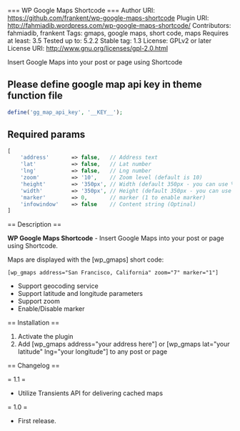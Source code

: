 === WP Google Maps Shortcode ===
Author URI: https://github.com/frankent/wp-google-maps-shortcode
Plugin URI: http://fahmiadib.wordpress.com/wp-google-maps-shortcode/
Contributors: fahmiadib, frankent
Tags: gmaps, google maps, short code, maps
Requires at least: 3.5
Tested up to: 5.2.2
Stable tag: 1.3
License: GPLv2 or later
License URI: http://www.gnu.org/licenses/gpl-2.0.html

Insert Google Maps into your post or page using Shortcode

## Please define google map api key in theme function file

```PHP
define('gg_map_api_key', '__KEY__');
```

## Required params

```PHP
[
    'address' 		=> false,   // Address text
    'lat' 			=> false,   // Lat number
    'lng' 			=> false,   // Lng number
    'zoom' 			=> '10',    // Zoom level (default is 10)
    'height'    	=> '350px', // Width (default 350px - you can use % or px)
    'width'			=> '350px', // Height (default 350px - you can use % or px)
    'marker'    	=> 0,       // marker (1 to enable marker)
    'infowindow'	=> false    // Content string (Optinal)
]
```

== Description ==

**WP Google Maps Shortcode** - Insert Google Maps into your post or page using Shortcode.

Maps are displayed with the [wp_gmaps] short code:

`[wp_gmaps address="San Francisco, California" zoom="7" marker="1"]`

- Support geocoding service
- Support latitude and longitude parameters
- Support zoom
- Enable/Disable marker

== Installation ==

1. Activate the plugin
2. Add [wp_gmaps address="your address here"] or [wp_gmaps lat="your latitude" lng="your longitude"] to any post or page

== Changelog ==

= 1.1 =

- Utilize Transients API for delivering cached maps

= 1.0 =

- First release.
